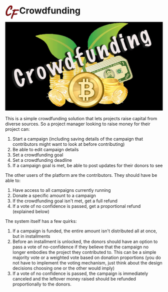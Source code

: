 <!--------------------------------------------------------->
<!---   C   R   O   W   D   F   U   N   D   I   N   G   --->
<!--------------------------------------------------------->
<h1>
    <img align="left" alt="Delve" width="45px" src="https://github.com/charis/resources/blob/main/images/crowdfunding-smart-contract/crowdfunding.png"/>Crowdfunding
</h1>

![Crowdfunding Screen Shots][crowdfunding-screenshots]

This is a simple crowdfunding solution that lets projects raise capital from diverse sources. So a project manager looking to raise money for their project can:

1. Start a campaign (including saving details of the campaign that contributors might want to look at before contributing)
2. Be able to edit campaign details
3. Set a crowdfunding goal
4. Set a crowdfunding deadline
5. If a campaign goal is met, be able to post updates for their donors to see

The other users of the platform are the contributors. They should have be able to:

1. Have access to all campaigns currently running
2. Donate a specific amount to a campaign
3. If the crowdfunding goal isn't met, get a full refund
4. If a vote of no confidence is passed, get a proportional refund (explained below)

The system itself has a few quirks:

1. If a campaign is funded, the entire amount isn't distributed all at once, but in installments
2. Before an installment is unlocked, the donors should have an option to pass a vote of no-confidence if they believe that the campaign no longer embodies the project they contributed to. This can be a simple majority vote or a weighted vote based on donation proportions (you do not have to implement the voting mechanism, just think about the design decisions choosing one or the other would imply)
3. If a vote of no confidence is passed, the campaign is immediately canceled and the leftover money raised should be refunded proportionally to the donors.

<!-- MARKDOWN LINKS & IMAGES -->
[crowdfunding-screenshots]: https://github.com/charis/resources/blob/main/images/crowdfunding-smart-contract/crowdfunding-smart-contract.gif
